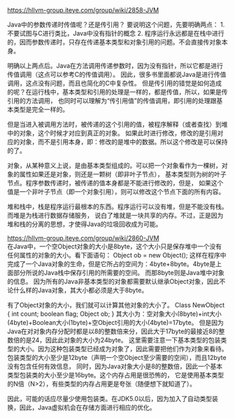 https://hllvm-group.iteye.com/group/wiki/2858-JVM


Java中的参数传递时传值呢？还是传引用？
    要说明这个问题，先要明确两点：
         1. 不要试图与C进行类比，Java中没有指针的概念
         2. 程序运行永远都是在栈中进行的，因而参数传递时，只存在传递基本类型和对象引用的问题。不会直接传对象本身。

   明确以上两点后。Java在方法调用传递参数时，因为没有指针，所以它都是进行传值调用（这点可以参考C的传值调用）。
    因此，很多书里面都说Java是进行传值调用，这点没有问题，而且也简化的C中复杂性。
    但是传引用的错觉是如何造成的呢？在运行栈中，基本类型和引用的处理是一样的，都是传值，所以，如果是传引用的方法调用，
        也同时可以理解为“传引用值”的传值调用，即引用的处理跟基本类型是完全一样的。
        
   但是当进入被调用方法时，被传递的这个引用的值，被程序解释（或者查找）到堆中的对象，这个时候才对应到真正的对象。
    如果此时进行修改，修改的是引用对应的对象，而不是引用本身，即：修改的是堆中的数据。所以这个修改是可以保持的了。
   
   对象，从某种意义上说，是由基本类型组成的。可以把一个对象看作为一棵树，对象的属性如果还是对象，则还是一颗树（即非叶子节点），
    基本类型则为树的叶子节点。程序参数传递时，被传递的值本身都是不能进行修改的，但是，
    如果这个值是一个非叶子节点（即一个对象引用），则可以修改这个节点下面的所有内容。
  
   堆和栈中，栈是程序运行最根本的东西。程序运行可以没有堆，但是不能没有栈。而堆是为栈进行数据存储服务，
    说白了堆就是一块共享的内存。不过，正是因为堆和栈的分离的思想，才使得Java的垃圾回收成为可能。
    
    
https://hllvm-group.iteye.com/group/wiki/2860-JVM    
在Java中，一个空Object对象的大小是8byte，这个大小只是保存堆中一个没有任何属性的对象的大小。看下面语句：
    Object ob = new Object();
    这样在程序中完成了一个Java对象的生命，但是它所占的空间为：4byte+8byte。4byte是上面部分所说的Java栈中保存引用的所需要的空间。
    而那8byte则是Java堆中对象的信息。
    因为所有的Java非基本类型的对象都需要默认继承Object对象，因此不论什么样的Java对象，其大小都必须是大于8byte。

   有了Object对象的大小，我们就可以计算其他对象的大小了。
Class NewObject {
    int count;
    boolean flag;
    Object ob;
}
其大小为：空对象大小(8byte)+int大小(4byte)+Boolean大小(1byte)+空Object引用的大小(4byte)=17byte。
    但是因为Java在对对象内存分配时都是以8的整数倍来分，因此大于17byte的最接近8的整数倍的是24，因此此对象的大小为24byte。
    这里需要注意一下基本类型的包装类型的大小。因为这种包装类型已经成为对象了，因此需要把他们作为对象来看待。
    包装类型的大小至少是12byte（声明一个空Object至少需要的空间），而且12byte没有包含任何有效信息，
    同时，因为Java对象大小是8的整数倍，因此一个基本类型包装类的大小至少是16byte。这个内存占用是很恐怖的，
    它是使用基本类型的N倍（N>2），有些类型的内存占用更是夸张（随便想下就知道了）。
    
   因此，可能的话应尽量少使用包装类。在JDK5.0以后，因为加入了自动类型装换，因此，Java虚拟机会在存储方面进行相应的优化。